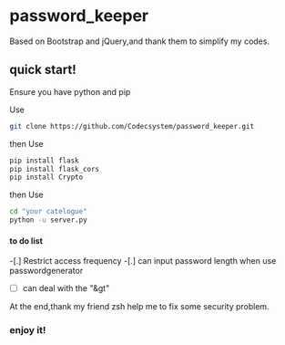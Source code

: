 # password_keeper
  Based on Bootstrap and jQuery,and thank them to simplify my codes.
## quick start!
  Ensure you have python and pip
  
  Use
  ~~~bash
  git clone https://github.com/Codecsystem/password_keeper.git
  ~~~
  then Use
  ~~~bash
  pip install flask
  pip install flask_cors
  pip install Crypto
  ~~~
  then Use 
  ~~~bash
  cd "your catelogue"
  python -u server.py
  ~~~

#### to do list
-[.] Restrict access frequency 
-[.] can input password length when use passwordgenerator
-[ ] can deal with the "&gt"

At the end,thank my friend zsh help me to fix some security problem.

### enjoy it!
